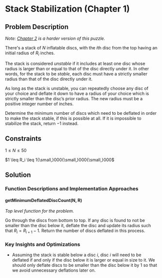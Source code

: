 # Stack Stabilization (Chapter 1)

## Problem Description

*Note: [Chapter 2](../../Level%203/Stack%20Stabilization%202/) is a harder version of this puzzle.*

There's a stack of $N$ inflatable discs, with the $i\text{th}$ disc from the top having an initial radius of $R_i$ inches.

The stack is considered *unstable* if it includes at least one disc whose radius is larger than or equal to that of the disc directly under it. In other words, for the stack to be *stable*, each disc must have a strictly smaller radius than that of the disc directly under it.

As long as the stack is unstable, you can repeatedly choose any disc of your choice and deflate it down to have a radius of your choice which is strictly smaller than the disc’s prior radius. The new radius must be a positive integer number of inches.

Determine the minimum number of discs which need to be deflated in order to make the stack stable, if this is possible at all. If it is impossible to stabilize the stack, return $-1$ instead.

## Constraints

$1 \leq N \leq 50$

$1 \leq R_i \leq 1{\small,}000{\small,}000{\small,}000$

## Solution

### Function Descriptions and Implementation Approaches

#### getMinimumDeflatedDiscCount(N, R)

*Top level function for the problem.*

Go through the discs from bottom to top. If any disc is found to not be smaller than the disc below it, deflate the disc and update its radius such that $R_i = R_{i+1} - 1$. Return the number of discs deflated in this process.

### Key Insights and Optimizations

- Assuming the stack is stable below a disc $i$, disc $i$ will need to be deflated if and only if the disc below it is larger or equal in size to it. We should only deflate discs to be smaller than the disc below it by $1$ so that we avoid unnecessary deflations later on.